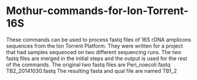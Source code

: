 # Mothur-commands-for-Ion-Torrent-16S

These commands can be used to process fastq files of 16S rDNA amplicons sequences from the Ion Torrent Platform.
They were written for a project that had samples sequenced on two different sequencing runs. The two fastq files are merged in the initial steps and the output is used for the rest of the commands. 
The original two fastq files are 
    Peri_noecoli.fastq
    TB2_20141030.fastq
The resulting fasta and qual file are named TB1_2



